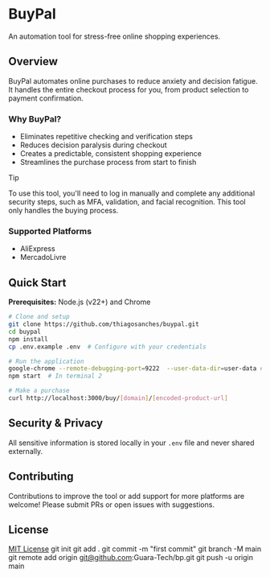 # BuyPal

An automation tool for stress-free online shopping experiences.

## Overview

BuyPal automates online purchases to reduce anxiety and decision fatigue. It handles the entire checkout process for you, from product selection to payment confirmation.

### Why BuyPal?

- Eliminates repetitive checking and verification steps
- Reduces decision paralysis during checkout
- Creates a predictable, consistent shopping experience
- Streamlines the purchase process from start to finish

> [!TIP]
> To use this tool, you'll need to log in manually and complete any additional security steps, such as MFA, validation, and facial recognition. This tool only handles the buying process.

### Supported Platforms

- AliExpress
- MercadoLivre

## Quick Start

**Prerequisites:** Node.js (v22+) and Chrome

```bash
# Clone and setup
git clone https://github.com/thiagosanches/buypal.git
cd buypal
npm install
cp .env.example .env  # Configure with your credentials

# Run the application
google-chrome --remote-debugging-port=9222  --user-data-dir=user-data # In terminal 1
npm start  # In terminal 2

# Make a purchase
curl http://localhost:3000/buy/[domain]/[encoded-product-url]
```

## Security & Privacy

All sensitive information is stored locally in your `.env` file and never shared externally.

## Contributing

Contributions to improve the tool or add support for more platforms are welcome! Please submit PRs or open issues with suggestions.

## License

[MIT License](LICENSE)
git init
git add .
git commit -m "first commit"
git branch -M main
git remote add origin git@github.com:Guara-Tech/bp.git
git push -u origin main